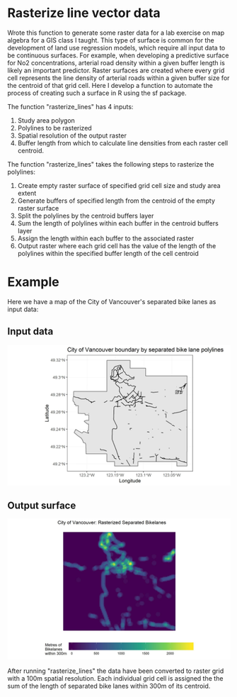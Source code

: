 # Rasterize line vector data

Wrote this function to generate some raster data for a lab exercise on map algebra for a GIS class I taught. This type of surface is common for the development of land use regression models, which require all input data to be continuous surfaces. For example, when developing a predictive surface for No2 concentrations, arterial road density within a given buffer length is likely an important predictor. Raster surfaces are created where every grid cell represents the line density of arterial roads within a given buffer size for the centroid of that grid cell. Here I develop a function to automate the process of creating such a surface in R using the sf package. 

The function "rasterize_lines" has 4 inputs:

1. Study area polygon
2. Polylines to be rasterized
3. Spatial resolution of the output raster
4. Buffer length from which to calculate line densities from each raster cell centroid. 

The function "rasterize_lines" takes the following steps to rasterize the polylines: 

1. Create empty raster surface of specified grid cell size and study area extent
2. Generate buffers of specified length from the centroid of the empty raster surface
3. Split the polylines by the centroid buffers layer
4. Sum the length of polylines within each buffer in the centroid buffers layer
5. Assign the length within each buffer to the associated raster
6. Output raster where each grid cell has the value of the length of the polylines within the specified buffer length of the cell centroid

# Example

Here we have a map of the City of Vancouver's separated bike lanes as input data:

## Input data
 ![My image](imgs/vancouver_bikelane_vector.jpg)
 

## Output surface
 
  ![My image](imgs/vancouver_bikelane_raster.jpg)

After running "rasterize_lines" the data have been converted to raster grid with a 100m spatial resolution. Each individual grid cell is assigned the the sum of the length of separated bike lanes within 300m of its centroid. 
 
